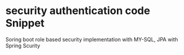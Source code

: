 # security authentication code Snippet

Soring boot role based security implementation with MY-SQL, JPA with Spring Scurity
